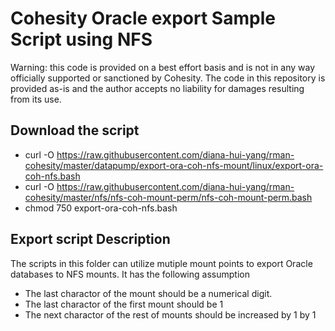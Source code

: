 # Cohesity Oracle export Sample Script using NFS

Warning: this code is provided on a best effort basis and is not in any way officially supported or sanctioned by Cohesity. The code in this repository is provided as-is and the author accepts no liability for damages resulting from its use.

## Download the script

- curl -O https://raw.githubusercontent.com/diana-hui-yang/rman-cohesity/master/datapump/export-ora-coh-nfs-mount/linux/export-ora-coh-nfs.bash
- curl -O https://raw.githubusercontent.com/diana-hui-yang/rman-cohesity/master/nfs/nfs-coh-mount-perm/nfs-coh-mount-perm.bash
- chmod 750 export-ora-coh-nfs.bash

## Export script Description
The scripts in this folder can utilize mutiple mount points to export Oracle databases to NFS mounts. It has the following assumption
- The last charactor of the mount should be a numerical digit. 
- The last charactor of the first mount should be 1
- The next charactor of the rest of mounts should be increased by 1 by 1

